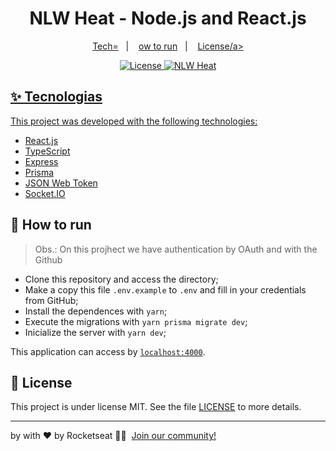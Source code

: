 <h1 align="center">NLW Heat - Node.js and React.js</h1>

<p align="center">
  <a href="#-tecnologias">Tech=</a>&nbsp;&nbsp;&nbsp;|&nbsp;&nbsp;&nbsp;
  <a href="#-como-executar">ow to run</a>&nbsp;&nbsp;&nbsp;|&nbsp;&nbsp;&nbsp;
  <a href="#-licença">License/a>
</p>

<p align="center">
  <img alt="License" src="https://img.shields.io/static/v1?label=license&message=MIT&color=8257E5&labelColor=000000">
  <img src="https://img.shields.io/static/v1?label=NLW&message=Heat&color=8257E5&labelColor=000000" alt="NLW Heat" />
</p>

## ✨ Tecnologias

This project was developed with the following technologies:

- [React.js](https://reactjs.org/)
- [TypeScript](https://www.typescriptlang.org/)
- [Express](https://expressjs.com/pt-br/)
- [Prisma](https://www.prisma.io/)
- [JSON Web Token](https://jwt.io/)
- [Socket.IO](https://socket.io/)


## 🚀 How to run
> Obs.: On this projhect we have authentication by OAuth and with the Github

- Clone this repository and access the directory;
- Make a copy this file `.env.example` to `.env` and fill in your credentials from GitHub;
- Install the dependences with `yarn`;
- Execute the migrations with `yarn prisma migrate dev`;
- Inicialize the server with `yarn dev`;

This application can access by [`localhost:4000`](http://localhost:4000).

## 📄 License

This project is under license MIT. See the file [LICENSE](LICENSE) to more details.

---

by with ♥ by Rocketseat 👋🏻 &nbsp;[Join our community!](https://discordapp.com/invite/gCRAFhc)
